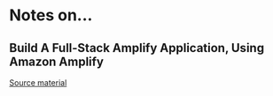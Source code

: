 # Notes on...

## Build A Full-Stack Amplify Application, Using Amazon Amplify

[Source material](https://aws.amazon.com/getting-started/hands-on/build-react-app-amplify-graphql)


